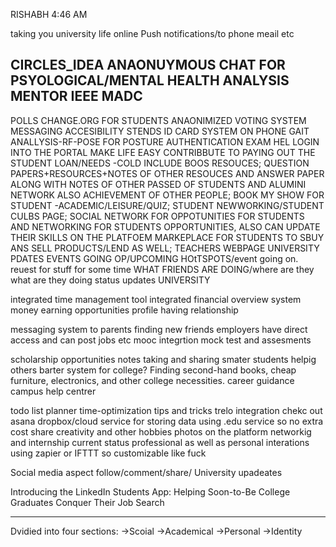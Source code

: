 RISHABH 4:46 AM


taking you university life online 
Push notifications/to phone meail etc 

CIRCLES_IDEA
ANAONUYMOUS CHAT FOR PSYOLOGICAL/MENTAL HEALTH ANALYSIS MENTOR
IEEE MADC
-----------------------------------------------------------------------------------------------------------------------------------
POLLS
CHANGE.ORG FOR STUDENTS
ANAONIMIZED VOTING SYSTEM
MESSAGING
ACCESIBILITY
STENDS ID CARD SYSTEM ON PHONE
GAIT ANALLYSIS-RF-POSE FOR POSTURE AUTHENTICATION
EXAM HEL LOGIN INTO THE PORTAL
MAKE LIFE EASY
CONTRIBBUTE TO PAYING OUT THE STUDENT LOAN/NEEDS -COLD INCLUDE BOOS RESOUCES;
QUESTION PAPERS+RESOURCES+NOTES OF OTHER RESOUCES AND ANSWER PAPER ALONG WITH NOTES OF OTHER PASSED OF STUDENTS AND ALUMINI NETWORK ALSO ACHIEVEMENT OF OTHER PEOPLE;
BOOK MY SHOW FOR STUDENT    -ACADEMIC/LEISURE/QUIZ; STUDENT NEWWORKING/STUDENT CULBS PAGE;
SOCIAL NETWORK FOR OPPOTUNITIES FOR STUDENTS AND NETWORKING FOR STUDENTS OPPORTUNITIES, ALSO CAN UPDATE THEIR SKILLS ON THE PLATFOEM
MARKEPLACE FOR STUDENTS TO SBUY ANS SELL PRODUCTS/LEND AS WELL;
TEACHERS WEBPAGE
UNIVERSITY PDATES EVENTS GOING OP/UPCOMING
HOtTSPOTS/event going on.
reuest for stuff for some time
WHAT FRIENDS ARE DOING/where are they what are they doing status updates
UNIVERSITY


integrated time management tool
integrated financial overview system
money earning opportunities
profile having relationship

messaging system to parents 
finding new friends
employers have direct access and can post jobs etc 
mooc integrtion
mock test and assesments 



scholarship opportunities 
notes taking and sharing 
smater students helpig others
barter system for college?
Finding second-hand books, cheap furniture, electronics, and other college necessities.
career guidance
campus help centrer 





todo list 
planner 
time-optimization
tips and tricks 
trelo integration 
chekc out asana 
dropbox/cloud service for storing data using .edu service so no extra cost 
share creativity and other hobbies photos on the platform 
networkig and internship 
current status professional as well as personal
interations using zapier or IFTTT so customizable like fuck 

Social media aspect 
follow/comment/share/
University upadeates 

Introducing the LinkedIn Students App: Helping Soon-to-Be College Graduates Conquer Their Job Search





---------------------------------------------------------------------------


Dvidied into four sections:
->Scoial
->Academical
->Personal
->Identity



